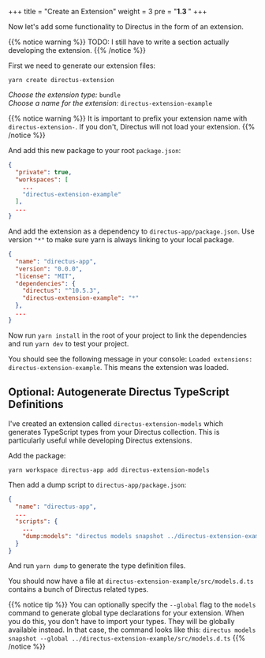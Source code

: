 +++
title = "Create an Extension"
weight = 3
pre = "<b>1.3 </b>"
+++

Now let's add some functionality to Directus in the form of an extension.

{{% notice warning %}}
TODO: I still have to write a section actually developing the extension.
{{% /notice %}}

First we need to generate our extension files:

```yarn
yarn create directus-extension
```

*Choose the extension type:* `bundle`\
*Choose a name for the extension:* `directus-extension-example`

{{% notice warning %}}
It is important to prefix your extension name with `directus-extension-`.
If you don't, Directus will not load your extension.
{{% /notice %}}

And add this new package to your root `package.json`:

```json
{
  "private": true,
  "workspaces": [
    ...
    "directus-extension-example"
  ],
  ...
}
```

And add the extension as a dependency to `directus-app/package.json`.
Use version `"*"` to make sure yarn is always linking to your local package.

```json
{
  "name": "directus-app",
  "version": "0.0.0",
  "license": "MIT",
  "dependencies": {
    "directus": "^10.5.3",
    "directus-extension-example": "*"
  },
  ...
}

```

Now run `yarn install` in the root of your project to link the dependencies and run `yarn dev` to test your project.

You should see the following message in your console: `Loaded extensions: directus-extension-example`.
This means the extension was loaded.

## Optional: Autogenerate Directus TypeScript Definitions

I've created an extension called `directus-extension-models` which generates TypeScript types from your Directus collection.
This is particularly useful while developing Directus extensions.

Add the package:
```bash
yarn workspace directus-app add directus-extension-models
```

Then add a dump script to `directus-app/package.json`:

```json
{
  "name": "directus-app",
  ...
  "scripts": {
    ...
    "dump:models": "directus models snapshot ../directus-extension-example/src/models.d.ts"
  }
}
```

And run `yarn dump` to generate the type definition files.

You should now have a file at `directus-extension-example/src/models.d.ts` contains a bunch of Directus related types.

{{% notice tip %}}
You can optionally specify the `--global` flag to the `models` command to generate global type declarations for your
extension.
When you do this, you don't have to import your types. They will be globally available instead.
In that case, the command looks like this: `directus models snapshot --global ../directus-extension-example/src/models.d.ts`
{{% /notice %}}
